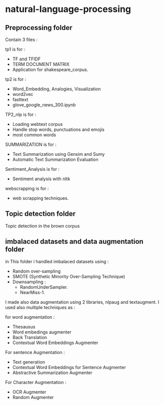 # natural-language-processing

## Preprocessing folder 

Contain 3 files :

tp1 is for :

 * TF and TFIDF 
 * TERM DOCUMENT MATRIX
 * Application for shakespeare_corpus.

tp2 is for :

 * Word_Embedding,  Analogies, Visualization
 * word2vec
 * fasttext
 * glove_google_news_300.ipynb

TP2_nlp is for :

 * Loading webtext corpus
 * Handle stop words, punctuations and emojis
 * most common words

SUMMARIZATION is for :

 * Text Summarization using Gensim and Sumy
 * Automatic Text Summarization Evaluation
 
 Sentiment_Analysis is for :

 * Sentiment analysis with nltk

webscrapping is for :

 * web scrapping techniques. 


 ## Topic detection folder 

  Topic detection in the brown corpus

 ## imbalaced datasets and data augmentation folder
 
  in This folder i handled imbalaced datasets using :  
  
   * Random over-sampling
   * SMOTE (Synthetic Minority Over-Sampling Technique) 
   * Downsampling :
     - RandomUnderSampler.
     - NearMiss-1.
     
  I made also data augmentation using 2 libraries, nlpaug and textaugment. I used also multiple techniques as :
  
  for word augmentation :
  
   * Thesausus
   * Word embedings augmenter
   * Back Translation
   * Contextual Word Embeddings Augmenter
   
  For sentence Augmentation :
  
   * Text generation
   * Contextual Word Embeddings for Sentence Augmenter
   * Abstractive Summarization Augmenter
   
  For Character Augmentation :
  
   * OCR Augmenter
   * Random Augmenter
 
  
  
   
